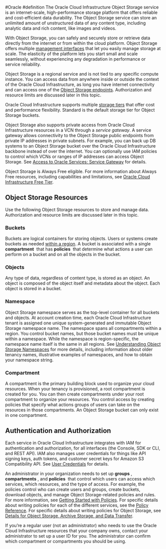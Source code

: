 #Oracle #definition 
The Oracle Cloud Infrastructure Object Storage service is an internet-scale, high-performance storage platform that offers reliable and cost-efficient data durability. The Object Storage service can store an unlimited amount of unstructured data of any content type, including analytic data and rich content, like images and videos.

With Object Storage, you can safely and securely store or retrieve data directly from the internet or from within the cloud platform. Object Storage offers multiple [management interfaces](https://docs.oracle.com/en-us/iaas/Content/Object/Concepts/objectstorageoverview.htm#accessways) that let you easily manage storage at scale. The elasticity of the platform lets you start small and scale seamlessly, without experiencing any degradation in performance or service reliability.

Object Storage is a regional service and is not tied to any specific compute instance. You can access data from anywhere inside or outside the context of the Oracle Cloud Infrastructure, as long you have internet connectivity and can access one of the [Object Storage endpoints](https://docs.oracle.com/iaas/api/#/en/objectstorage/latest/). Authorization and resource limits are discussed later in this topic.

Oracle Cloud Infrastructure supports multiple [storage tiers](https://docs.oracle.com/en-us/iaas/Content/Object/Concepts/understandingstoragetiers.htm#understanding_object_storage_tiers) that offer cost and performance flexibility. Standard is the default storage tier for Object Storage buckets.

Object Storage also supports private access from Oracle Cloud Infrastructure resources in a VCN through a _service gateway_. A service gateway allows connectivity to the Object Storage public endpoints from private IP addresses in private subnets. For example, you can back up DB systems to an Object Storage bucket over the Oracle Cloud Infrastructure backbone instead of over the internet. You can optionally use IAM policies to control which VCNs or ranges of IP addresses can access Object Storage. See [Access to Oracle Services: Service Gateway](https://docs.oracle.com/en-us/iaas/Content/Network/Tasks/servicegateway.htm#Access_to_Oracle_Services_Service_Gateway) for details.

Object Storage is Always Free eligible. For more information about Always Free resources, including capabilities and limitations, see [Oracle Cloud Infrastructure Free Tier](https://docs.oracle.com/en-us/iaas/Content/FreeTier/freetier.htm#Oracle_Cloud_Infrastructure_Free_Tier).

## Object Storage Resources

Use the following Object Storage resources to store and manage data. Authorization and resource limits are discussed later in this topic.

### Buckets

Buckets are logical containers for storing objects. Users or systems create buckets as needed [within a region](https://docs.oracle.com/en-us/iaas/Content/Identity/Tasks/managingregions.htm#regionalresources). A bucket is associated with a single **compartment**  that has **policies**  that determine what actions a user can perform on a bucket and on all the objects in the bucket.

### Objects

Any type of data, regardless of content type, is stored as an object. An object is composed of the object itself and metadata about the object. Each object is stored in a bucket.

### Namespace

Object Storage namespace serves as the top-level container for all buckets and objects. At account creation time, each Oracle Cloud Infrastructure tenant is assigned one unique system-generated and immutable Object Storage namespace name. The namespace spans all compartments within a region. You control bucket names, but those bucket names must be unique within a namespace. While the namespace is region-specific, the namespace name itself is the same in all regions. See [Understanding Object Storage Namespaces](https://docs.oracle.com/en-us/iaas/Content/Object/Tasks/understandingnamespaces.htm#Understanding_Object_Storage_Namespaces) for more details, including information about older tenancy names, illustrative examples of namespaces, and how to obtain your namespace string.

### Compartment

A compartment is the primary building block used to organize your cloud resources. When your tenancy is provisioned, a root compartment is created for you. You can then create compartments under your root compartment to organize your resources. You control access by creating policies that specify what actions groups of users can take on the resources in those compartments. An Object Storage bucket can only exist in one compartment.

## Authentication and Authorization

Each service in Oracle Cloud Infrastructure integrates with IAM for authentication and authorization, for all interfaces (the Console, SDK or CLI, and REST API). IAM also manages user credentials for things like API signing keys, auth tokens, and customer secret keys for Amazon S3 Compatibility API. See [User Credentials](https://docs.oracle.com/en-us/iaas/Content/Identity/Concepts/usercredentials.htm#User_Credentials) for details.

An administrator in your organization needs to set up **groups** , **compartments** , and **policies**  that control which users can access which services, which resources, and the type of access. For example, the policies control who can create users and groups, create buckets, download objects, and manage Object Storage\-related policies and rules. For more information, see [Getting Started with Policies](https://docs.oracle.com/en-us/iaas/Content/Identity/Concepts/policygetstarted.htm#Getting_Started_with_Policies). For specific details about writing policies for each of the different services, see the [Policy Reference](https://docs.oracle.com/en-us/iaas/Content/Identity/policyreference/policyreference.htm). For specific details about writing policies for Object Storage, see [Details for Object Storage, Archive Storage, and Data Transfer](https://docs.oracle.com/en-us/iaas/Content/Identity/Reference/objectstoragepolicyreference.htm#Details_for_Object_Storage_Archive_Storage_and_Data_Transfer).

If you’re a regular user (not an administrator) who needs to use the Oracle Cloud Infrastructure resources that your company owns, contact your administrator to set up a user ID for you. The administrator can confirm which compartment or compartments you should be using.